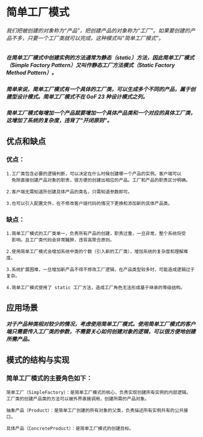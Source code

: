 # 简单工厂模式

###### 我们把被创建的对象称为“产品”，把创建产品的对象称为“工厂”。如果要创建的产品不多，只要一个工厂类就可以完成，这种模式叫“简单工厂模式”。

##### 在简单工厂模式中创建实例的方法通常为静态（static）方法，因此简单工厂模式（Simple Factory Pattern）又叫作静态工厂方法模式（Static Factory Method Pattern）。

##### 简单来说，简单工厂模式有一个具体的工厂类，可以生成多个不同的产品，属于创建型设计模式。简单工厂模式不在 GoF 23 种设计模式之列。

##### 简单工厂模式每增加一个产品就要增加一个具体产品类和一个对应的具体工厂类，这增加了系统的复杂度，违背了“开闭原则”。

## 优点和缺点
### 优点：
```
1.工厂类包含必要的逻辑判断，可以决定在什么时候创建哪一个产品的实例。客户端可以
  免除直接创建产品对象的职责，很方便的创建出相应的产品。工厂和产品的职责区分明确。

2.客户端无需知道所创建具体产品的类名，只需知道参数即可。

3.也可以引入配置文件，在不修改客户端代码的情况下更换和添加新的具体产品类。
```
### 缺点：
```
1.简单工厂模式的工厂类单一，负责所有产品的创建，职责过重，一旦异常，整个系统将受
  影响。且工厂类代码会非常臃肿，违背高聚合原则。
  
2.使用简单工厂模式会增加系统中类的个数（引入新的工厂类），增加系统的复杂度和理解难度。

3.系统扩展困难，一旦增加新产品不得不修改工厂逻辑，在产品类型较多时，可能造成逻辑过于复杂。

4.简单工厂模式使用了 static 工厂方法，造成工厂角色无法形成基于继承的等级结构。
```
## 应用场景
##### 对于产品种类相对较少的情况，考虑使用简单工厂模式。使用简单工厂模式的客户端只需要传入工厂类的参数，不需要关心如何创建对象的逻辑，可以很方便地创建所需产品。

## 模式的结构与实现
### 简单工厂模式的主要角色如下：
```
简单工厂（SimpleFactory）：是简单工厂模式的核心，负责实现创建所有实例的内部逻辑。
工厂类的创建产品类的方法可以被外界直接调用，创建所需的产品对象。

抽象产品（Product）：是简单工厂创建的所有对象的父类，负责描述所有实例共有的公共接口。

具体产品（ConcreteProduct）：是简单工厂模式的创建目标。
```